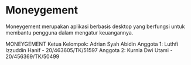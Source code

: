 # Moneygement
Moneygement merupakan aplikasi berbasis desktop yang berfungsi untuk membantu pengguna dalam mengatur keuangannya.

MONEYGEMENT
Ketua Kelompok: Adrian Syah Abidin
Anggota 1: Luthfi Izzuddin Hanif - 20/463605/TK/51597
Anggota 2: Kurnia Dwi Utami - 20/456369/TK/50499
